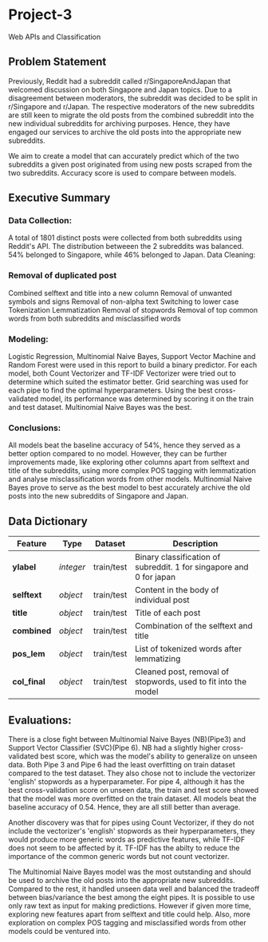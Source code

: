 # Project-3
Web APIs and Classification

## Problem Statement
Previously, Reddit had a subreddit called r/SingaporeAndJapan that welcomed discussion on both Singapore and Japan topics. Due to a disagreement between moderators, the subreddit was decided to be split in r/Singapore and r/Japan. The respective moderators of the new subreddits are still keen to migrate the old posts from the combined subreddit into the new individual subreddits for archiving purposes. Hence, they have engaged our services to archive the old posts into the appropriate new subreddits.

We aim to create a model that can accurately predict which of the two subreddits a given post originated from using new posts scraped from the two subreddits. Accuracy score is used to compare between models.

## Executive Summary

### Data Collection:
A total of 1801 distinct posts were collected from both subreddits using Reddit's API.
The distribution betweeen the 2 subreddits was balanced. 54% belonged to Singapore, while 46% belonged to Japan.
Data Cleaning:

### Removal of duplicated post
Combined selftext and title into a new column
Removal of unwanted symbols and signs
Removal of non-alpha text
Switching to lower case
Tokenization
Lemmatization
Removal of stopwords
Removal of top common words from both subreddits and misclassified words

### Modeling:
Logistic Regression, Multinomial Naive Bayes, Support Vector Machine and Random Forest were used in this report to build a binary predictor.
For each model, both Count Vectorizer and TF-IDF Vectorizer were tried out to determine which suited the estimator better.
Grid searching was used for each pipe to find the optimal hyperparameters.
Using the best cross-validated model, its performance was determined by scoring it on the train and test dataset.
Multinomial Naive Bayes was the best.

### Conclusions:
All models beat the baseline accuracy of 54%, hence they served as a better option compared to no model. However, they can be further improvements made, like exploring other columns apart from selftext and title of the subreddits, using more complex POS tagging with lemmatization and analyse misclassification words from other models. Multinomial Naive Bayes prove to serve as the best model to best accurately archive the old posts into the new subreddits of Singapore and Japan.

## Data Dictionary
|Feature|Type|Dataset|Description|
|---|---|---|---|
|**ylabel**|*integer*|train/test|Binary classification of subreddit. 1 for singapore and 0 for japan| 
|**selftext**|*object*|train/test|Content in the body of individual post|
|**title**|*object*|train/test|Title of each post| 
|**combined**|*object*|train/test|Combination of the selftext and title| 
|**pos_lem**|*object*|train/test|List of tokenized words after lemmatizing| 
|**col_final**|*object*|train/test|Cleaned post, removal of stopwords, used to fit into the model| 

## Evaluations:
There is a close fight between Multinomial Naive Bayes (NB)(Pipe3) and Support Vector Classifier (SVC)(Pipe 6). NB had a slightly higher cross-validated best score, which was the model's ability to generalize on unseen data. Both Pipe 3 and Pipe 6 had the least overfitting on train dataset compared to the test dataset. They also chose not to include the vectorizer 'english' stopwords as a hyperparameter. For pipe 4, although it has the best cross-validation score on unseen data, the train and test score showed that the model was more overfitted on the train dataset.
All models beat the baseline accuracy of 0.54. Hence, they are all still better than average.

Another discovery was that for pipes using Count Vectorizer, if they do not include the vectorizer's 'english' stopwords as their hyperparameters, they would produce more generic words as predictive features, while TF-IDF does not seem to be affected by it. TF-IDF has the abilty to reduce the importance of the common generic words but not count vectorizer.

The Multinomial Naive Bayes model was the most outstanding and should be used to archive the old posts into the appropriate new subreddits. Compared to the rest, it handled unseen data well and balanced the tradeoff between bias/variance the best among the eight pipes. It is possible to use only raw text as input for making predictions. However if given more time, exploring new features apart from selftext and title could help. Also, more exploration on complex POS tagging and misclassified words from other models could be ventured into.
